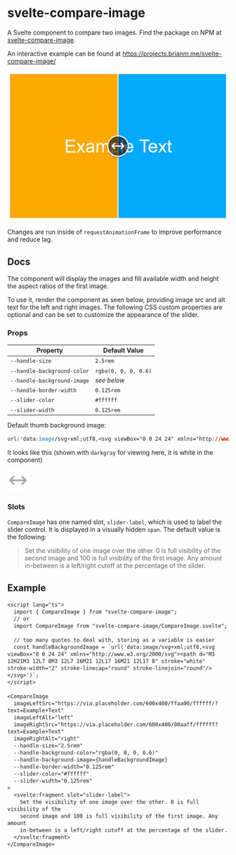 # svelte-compare-image

A Svelte component to compare two images.
Find the package on NPM at [svelte-compare-image](https://npmjs.com/package/svelte-compare-image).

An interactive example can be found at https://projects.brianm.me/svelte-compare-image/

![screen recording example](example.gif)

Changes are run inside of `requestAnimationFrame` to improve performance and reduce lag.

## Docs

The component will display the images and fill available width and height the aspect ratios of the first image.

To use it, render the component as seen below, providing image src and alt text for the left and right images.
The following CSS custom properties are optional and can be set to customize the appearance of the slider.

### Props

| Property                    | Default Value        |
| --------------------------- | -------------------- |
| `--handle-size`             | `2.5rem`             |
| `--handle-background-color` | `rgba(0, 0, 0, 0.6)` |
| `--handle-background-image` | _see below_          |
| `--handle-border-width`     | `0.125rem`           |
| `--slider-color`            | `#ffffff`            |
| `--slider-width`            | `0.125rem`           |

Default thumb background image:

```css
url('data:image/svg+xml;utf8,<svg viewBox="0 0 24 24" xmlns="http://www.w3.org/2000/svg"><path d="M3 12H21M3 12L7 8M3 12L7 16M21 12L17 16M21 12L17 8" stroke="white" stroke-width="2" stroke-linecap="round" stroke-linejoin="round"/></svg>')
```

It looks like this (shown with `darkgray` for viewing here, it is white in the component)

![slider icon](slider-icon.svg)

### Slots

`CompareImage` has one named slot, `slider-label`, which is used to label the
slider control. It is displayed in a visually hidden `span`. The default value
is the following:

> Set the visibility of one image over the other. 0 is full visibility of
> the second image and 100 is full visibility of the first image. Any
> amount in-between is a left/right cutoff at the percentage of the
> slider.

## Example

```svelte
<script lang="ts">
  import { CompareImage } from "svelte-compare-image";
  // or
  import CompareImage from "svelte-compare-image/CompareImage.svelte";

  // too many quotes to deal with, storing as a variable is easier
  const handleBackgroundImage = `url('data:image/svg+xml;utf8,<svg viewBox="0 0 24 24" xmlns="http://www.w3.org/2000/svg"><path d="M3 12H21M3 12L7 8M3 12L7 16M21 12L17 16M21 12L17 8" stroke="white" stroke-width="2" stroke-linecap="round" stroke-linejoin="round"/></svg>')`;
</script>

<CompareImage
  imageLeftSrc="https://via.placeholder.com/600x400/ffaa00/ffffff/?text=Example+Text"
  imageLeftAlt="left"
  imageRightSrc="https://via.placeholder.com/600x400/00aaff/ffffff?text=Example+Text"
  imageRightAlt="right"
  --handle-size="2.5rem"
  --handle-background-color="rgba(0, 0, 0, 0.6)"
  --handle-background-image={handleBackgroundImage}
  --handle-border-width="0.125rem"
  --slider-color="#ffffff"
  --slider-width="0.125rem"
>
  <svelte:fragment slot="slider-label">
    Set the visibility of one image over the other. 0 is full visibility of the
    second image and 100 is full visibility of the first image. Any amount
    in-between is a left/right cutoff at the percentage of the slider.
  </svelte:fragment>
</CompareImage>
```
